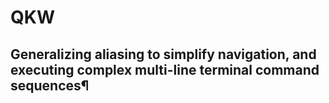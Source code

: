 # QKW 
## Generalizing aliasing to simplify navigation, and executing complex multi-line terminal command sequences¶

